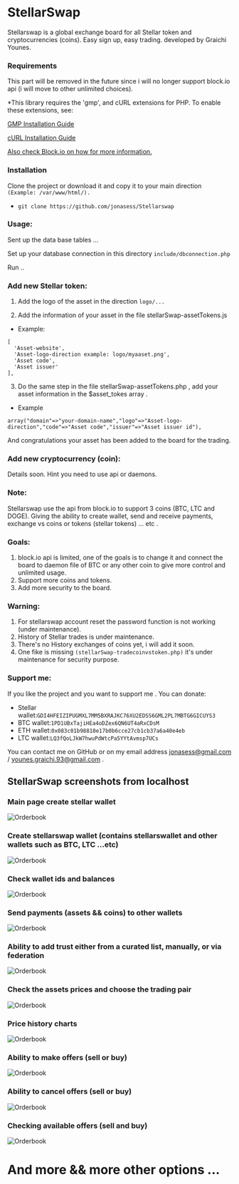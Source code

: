 # StellarSwap 
Stellarswap is a global exchange board for all Stellar token and cryptocurrencies (coins). Easy sign up, easy trading.
developed by Graichi Younes.

### Requirements

This part will be removed in the future since i will no longer support block.io api (i will move to other unlimited choices).

*This library requires the 'gmp', and cURL extensions for PHP. To enable these extensions, see:
   
   [GMP Installation Guide](http://php.net/manual/en/gmp.installation.php)

   [cURL Installation Guide](http://php.net/manual/en/curl.installation.php)
   
[Also check Block.io on how for more information.](https://github.com/BlockIo/block_io-php)


### Installation

Clone the project or download it and copy it to your main direction ```(Example: /var/www/html/).```
* ``` git clone https://github.com/jonasess/Stellarswap ```

### Usage:

Sent up the data base tables ...

Set up your database connection in this directory ``` include/dbconnection.php ```

Run ..
### Add new Stellar token:
1. Add the logo of the asset in the direction ``` logo/... ```

2. Add the information of your asset in the file stellarSwap-assetTokens.js
* Example:
```
[
  'Asset-website',
  'Asset-logo-direction example: logo/myaaset.png',
  'Asset code',
  'Asset issuer'
],
```

3. Do the same step in the file stellarSwap-assetTokens.php , add your asset information in the $asset_tokes array .
* Example
```
array("domain"=>"your-domain-name","logo"=>"Asset-logo-direction","code"=>"Asset code","issuer"=>"Asset issuer id"),
```

And congratulations your asset has been added to the board for the trading.

### Add new cryptocurrency (coin):
Details soon.
Hint you need to use api or daemons.

### Note:
Stellarswap use the api from block.io to support 3 coins (BTC, LTC and DOGE).
Giving the ability to create wallet, send and receive payments, exchange vs coins or tokens (stellar tokens) ... etc .

### Goals:
1. block.io api is limited, one of the goals is to change it and connect the board to daemon file of BTC or any other coin to give more control and unlimited usage.
2. Support more coins and tokens.
3. Add more security to the board.

### Warning:
1. For stellarswap account reset the password function is not working (under maintenance).
2. History of Stellar trades is under maintenance.
3. There's no History exchanges of coins yet, i will add it soon.
4. One fike is missing ```(stellarSwap-tradecoinvstoken.php)``` it's under maintenance for security purpose.

### Support me:
If you like the project and you want to support me . You can donate:
* Stellar wallet:``` GDI4HFEIZIPUGMXL7MM5BXRAJKC76XU2EDSS6GML2PL7MBTG6GICUYS3 ```
* BTC wallet:``` 1PD1UBxTajiHEa4oDZex6QN6UT4aRxCDsM ```
* ETH wallet:``` 0x083c01b98810e17b0b6cce27cb1cb37a6a40e4eb ```
* LTC wallet:``` LQ3fQoLJkW7hwuPdWtcPa5YYtAvmsp7UCs ```

You can contact me on GitHub or on my email address jonasess@gmail.com / younes.graichi.93@gmail.com .

## StellarSwap screenshots from localhost

### Main page create stellar wallet
![Orderbook](https://raw.githubusercontent.com/jonasess/Stellarswap/master/screenshots/index.png)

### Create stellarswap wallet (contains stellarswallet and other wallets such as BTC, LTC ...etc)
![Orderbook](https://raw.githubusercontent.com/jonasess/Stellarswap/master/screenshots/createSWaccount.png)

### Check wallet ids and balances
![Orderbook](https://raw.githubusercontent.com/jonasess/Stellarswap/master/screenshots/SwAccountwallet.png)

### Send payments (assets && coins) to other wallets
![Orderbook](https://raw.githubusercontent.com/jonasess/Stellarswap/master/screenshots/sendpayments.png)

### Ability to add trust either from a curated list, manually, or via federation
![Orderbook](https://raw.githubusercontent.com/jonasess/Stellarswap/master/screenshots/trustline.png)

### Check the assets prices and choose the trading pair
![Orderbook](https://raw.githubusercontent.com/jonasess/Stellarswap/master/screenshots/market.png)

### Price history charts
![Orderbook](https://raw.githubusercontent.com/jonasess/Stellarswap/master/screenshots/chart.png)

### Ability to make offers (sell or buy)
![Orderbook](https://raw.githubusercontent.com/jonasess/Stellarswap/master/screenshots/buyandsell.png)

### Ability to cancel offers (sell or buy)
![Orderbook](https://raw.githubusercontent.com/jonasess/Stellarswap/master/screenshots/canceloffer.png)

### Checking available offers (sell and buy)
![Orderbook](https://raw.githubusercontent.com/jonasess/Stellarswap/master/screenshots/sellandbuyoffers.png)

# And more && more other options ...
